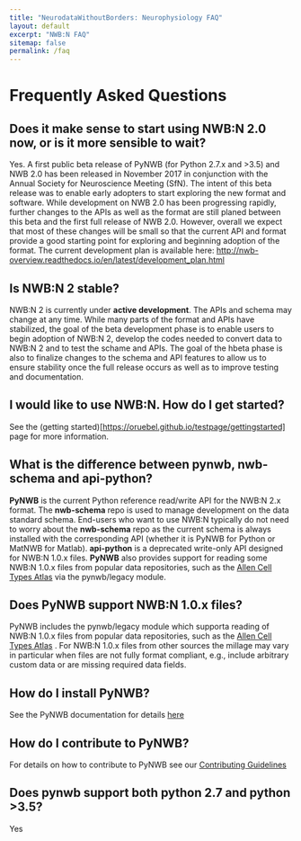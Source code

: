 ```yaml
---
title: "NeurodataWithoutBorders: Neurophysiology FAQ"
layout: default
excerpt: "NWB:N FAQ"
sitemap: false
permalink: /faq
---
```



# Frequently Asked Questions

## Does it make sense to start using NWB:N 2.0 now, or is it more sensible to wait?

Yes. A first public beta release of PyNWB (for Python 2.7.x and >3.5) and NWB 2.0 has been released in
November 2017 in conjunction with the Annual Society for Neuroscience Meeting (SfN). The intent of this beta
release was to enable early adopters to start exploring the new format and software. While development on NWB 2.0 has
been progressing rapidly, further changes to the APIs as well as the format are still planed between this beta
and the first full release of NWB 2.0. However, overall we expect that most of these changes will be small so that
the current API and format provide a good starting point for exploring and beginning adoption of the format.
The current development plan is available here: http://nwb-overview.readthedocs.io/en/latest/development_plan.html

## Is NWB:N 2 stable?

NWB:N 2 is currently under **active development**. The APIs and schema may change at any time. While many parts of the
format and APIs have stabilized, the goal of the beta development phase is to enable users to begin adoption of
NWB:N 2, develop the codes needed to convert data to NWB:N 2 and to test the schame and APIs. The goal of the hbeta phase is also
to finalize changes to the schema and API features to allow us to ensure stability once the full release occurs
as well as to improve testing and documentation.

## I would like to use NWB:N. How do I get started?

See the (getting started)[https://oruebel.github.io/testpage/gettingstarted] page for more information.

## What is the difference between pynwb, nwb-schema and api-python?

**PyNWB** is the current Python reference read/write API for the NWB:N 2.x format.
The **nwb-schema** repo is used to manage development on the data standard schema. End-users
who want to use NWB:N typically do not need to worry about the **nwb-schema** repo
as the current schema is always installed with the corresponding API (whether it
is PyNWB for Python or MatNWB for Matlab). **api-python** is a deprecated write-only
API designed for NWB:N 1.0.x files. **PyNWB** also provides support for reading some
NWB:N 1.0.x files from popular data repositories, such as the
[Allen Cell Types Atlas](http://celltypes.brain-map.org/) via the
pynwb/legacy module.

## Does PyNWB support NWB:N 1.0.x files?

PyNWB includes the pynwb/legacy module
which supporta reading of NWB:N 1.0.x files from popular data repositories, such as the
[Allen Cell Types Atlas](http://celltypes.brain-map.org/) . For NWB:N 1.0.x files from other sources
the millage may vary in particular when files are not fully format compliant, e.g., include
arbitrary custom data or are missing required data fields.

## How do I install PyNWB?

See the PyNWB documentation for details
<a href="http://pynwb.readthedocs.io/en/latest/getting_started.html#installation" target="_blank">here</a>

## How do I contribute to PyNWB?

For details on how to contribute to PyNWB see our
<a href="{{ site.url }}{{ site.baseurl }}/contributing">Contributing Guidelines</a>

## Does pynwb support both python 2.7 and python >3.5?

Yes



